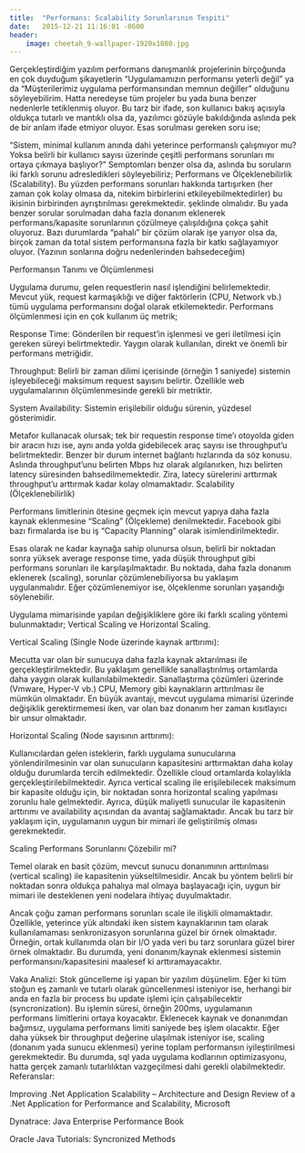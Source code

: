 ```yaml
---
title:  "Performans: Scalability Sorunlarının Tespiti"
date:   2015-12-21 11:16:01 -0600	
header:
    image: cheetah_9-wallpaper-1920x1080.jpg
---
```

Gerçekleştirdiğim yazılım performans danışmanlık projelerinin birçoğunda en çok duyduğum şikayetlerin “Uygulamamızın performansı yeterli değil” ya da “Müşterilerimiz uygulama performansından memnun değiller” olduğunu söyleyebilirim. Hatta neredeyse tüm projeler bu yada buna benzer nedenlerle tetiklenmiş oluyor. Bu tarz bir ifade, son kullanıcı bakış açısıyla oldukça tutarlı ve mantıklı olsa da, yazılımcı gözüyle bakıldığında aslında pek de bir anlam ifade etmiyor oluyor. Esas sorulması gereken soru ise;

“Sistem, minimal kullanım anında dahi yeterince performanslı çalışmıyor mu? Yoksa belirli bir kullanıcı sayısı üzerinde çeşitli performans sorunları mı ortaya çıkmaya başlıyor?” Semptomları benzer olsa da, aslında bu soruların iki farklı sorunu adresledikleri söyleyebiliriz; Performans ve Ölçeklenebilirlik (Scalability). Bu yüzden performans sorunları hakkında tartışırken (her zaman çok kolay olmasa da, nitekim birbirlerini etkileyebilmektedirler) bu ikisinin birbirinden ayrıştırılması gerekmektedir.
şeklinde olmalıdır. Bu yada benzer sorular sorulmadan daha fazla donanım eklenerek performans/kapasite sorunlarının çözülmeye çalışıldığına çokça şahit oluyoruz. Bazı durumlarda “pahalı” bir çözüm olarak işe yarıyor olsa da, birçok zaman da total sistem performansına fazla bir katkı sağlayamıyor oluyor. (Yazının sonlarına doğru nedenlerinden bahsedeceğim) 

Performansın Tanımı ve Ölçümlenmesi

Uygulama durumu, gelen requestlerin nasıl işlendiğini belirlemektedir. Mevcut yük, request karmaşıklığı ve diğer faktörlerin (CPU, Network vb.) tümü uygulama performansını doğal olarak etkilemektedir. Performans ölçümlenmesi için en çok kullanım üç metrik;

Response Time: Gönderilen bir request’in işlenmesi ve geri iletilmesi için gereken süreyi belirtmektedir. Yaygın olarak kullanılan, direkt ve önemli bir performans metriğidir.

Throughput: Belirli bir zaman dilimi içerisinde (örneğin 1 saniyede) sistemin işleyebileceği maksimum request sayısını belirtir. Özellikle web uygulamalarının ölçümlenmesinde gerekli bir metriktir.

System Availability: Sistemin erişilebilir olduğu sürenin, yüzdesel gösterimidir.

Metafor kullanacak olursak; tek bir requestin response time’ı otoyolda giden bir aracın hızı ise, aynı anda yolda gidebilecek araç sayısı ise throughput’u belirtmektedir. Benzer bir durum internet bağlantı hızlarında da söz konusu. Aslında throughput’unu belirten Mbps hız olarak algılanırken, hızı belirten latency süresinden bahsedilmemektedir. Zira, latecy sürelerini arttırmak throughput’u arttırmak kadar kolay olmamaktadır.
Scalability (Ölçeklenebilirlik)

Performans limitlerinin ötesine geçmek için mevcut yapıya daha fazla kaynak eklenmesine “Scaling” (Ölçekleme) denilmektedir.  Facebook gibi bazı firmalarda ise bu iş “Capacity Planning” olarak isimlendirilmektedir.

Esas olarak ne kadar kaynağa sahip olunursa olsun, belirli bir noktadan sonra yüksek average response time, yada düşük throughput gibi performans sorunları ile karşılaşılmaktadır. Bu noktada, daha fazla donanım eklenerek (scaling), sorunlar çözümlenebiliyorsa bu yaklaşım uygulanmalıdır. Eğer çözümlenemiyor ise, ölçeklenme sorunları yaşandığı söylenebilir.

Uygulama mimarisinde yapılan değişikliklere göre iki farklı scaling yöntemi bulunmaktadır; Vertical Scaling ve Horizontal Scaling.

Vertical Scaling (Single Node üzerinde kaynak arttırımı):

Mecutta var olan bir sunucuya daha fazla kaynak aktarılması ile gerçekleştirilmektedir. Bu yaklaşım genellikle sanallaştırılmış ortamlarda daha yaygın olarak kullanılabilmektedir. Sanallaştırma çözümleri üzerinde (Vmware, Hyper-V vb.) CPU, Memory gibi kaynakların arttırılması ile mümkün olmaktadır. En büyük avantajı, mevcut uygulama mimarisi üzerinde değişiklik gerektirmemesi iken, var olan baz donanım her zaman kısıtlayıcı bir unsur olmaktadır.

Horizontal Scaling (Node sayısının arttırımı):

Kullanıcılardan gelen isteklerin, farklı uygulama sunucularına yönlendirilmesinin var olan sunucuların kapasitesini arttırmaktan daha kolay olduğu durumlarda tercih edilmektedir. Özellikle cloud ortamlarda kolaylıkla gerçekleştirilebilmektedir. Ayrıca vertical scaling ile erişilebilecek maksimum bir kapasite olduğu için, bir noktadan sonra horizontal scaling yapılması zorunlu hale gelmektedir. Ayrıca, düşük maliyetli sunucular ile kapasitenin arttırımı ve availability açısından da avantaj sağlamaktadır. Ancak bu tarz bir yaklaşım için, uygulamanın uygun bir mimari ile geliştirilmiş olması gerekmektedir.

Scaling Performans Sorunlarını Çözebilir mi?

Temel olarak en basit çözüm, mevcut sunucu donanımının arttırılması (vertical scaling) ile kapasitenin yükseltilmesidir. Ancak bu yöntem belirli bir noktadan sonra oldukça pahalıya mal olmaya başlayacağı için, uygun bir mimari ile desteklenen yeni nodelara ihtiyaç duyulmaktadır.

Ancak çoğu zaman performans sorunları scale ile ilişkili olmamaktadır. Özellikle, yeterince yük altındaki iken sistem kaynaklarının tam olarak kullanılamaması senkronizasyon sorunlarına güzel bir örnek olmaktadır. Örneğin, ortak kullanımda olan bir I/O yada veri bu tarz sorunlara güzel birer örnek olmaktadır. Bu durumda, yeni donanım/kaynak eklenmesi sistemin performansını/kapasitesini maalesef ki arttıramayacaktır.

Vaka Analizi: Stok güncelleme işi yapan bir yazılım düşünelim. Eğer ki tüm stoğun eş zamanlı ve tutarlı olarak güncellenmesi isteniyor ise, herhangi bir anda en fazla bir process bu update işlemi için çalışabilecektir (syncronization).  Bu işlemin süresi, örneğin 200ms, uygulamanın performans limitlerini ortaya koyacaktır. Eklenecek kaynak ve donanımdan bağımsız, uygulama performans limiti saniyede beş işlem olacaktır. Eğer daha yüksek bir throughput değerine ulaşılmak isteniyor ise, scaling (donanım yada sunucu eklenmesi) yerine toplam performansın iyileştirilmesi gerekmektedir. Bu durumda, sql yada uygulama kodlarının optimizasyonu, hatta gerçek zamanlı tutarlılıktan vazgeçilmesi dahi gerekli olabilmektedir.
Referanslar:

Improving .Net Application Scalability – Architecture and Design Review of a .Net Application for Performance and Scalability, Microsoft

Dynatrace: Java Enterprise Performance Book

Oracle Java Tutorials: Syncronized Methods